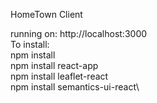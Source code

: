 HomeTown Client

running on: http://localhost:3000\
To install:\
npm install\
npm install react-app\
npm install leaflet-react\
npm install semantics-ui-react\
